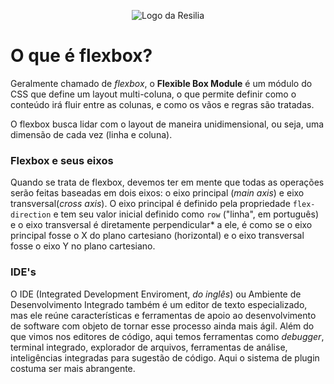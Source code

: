 <!-- VARIAVEIS -->
<!-- FIM DAS VARIAVEIS -->

<p align="center">
    <img src="./assets/images/resilia_logo.png" alt="Logo da Resilia">
</p>

# O que é flexbox?
Geralmente chamado de *flexbox*, o **Flexible Box Module** é um módulo do CSS que define um layout multi-coluna, o que permite definir como o conteúdo irá fluir entre as colunas, e como os vãos e regras são tratadas.

O flexbox busca lidar com o layout de maneira unidimensional, ou seja, uma dimensão de cada vez (linha e coluna).

### Flexbox e seus eixos
Quando se trata de flexbox, devemos ter em mente que todas as operações serão feitas baseadas em dois eixos: o eixo principal (*main axis*) e eixo transversal(*cross axis*). O eixo principal é definido pela propriedade `flex-direction` e tem seu valor inicial definido como `row` ("linha", em português) e o eixo transversal é diretamente perpendicular* a ele, é como se o eixo principal fosse o X do plano cartesiano (horizontal) e o eixo transversal fosse o eixo Y no plano cartesiano.

### IDE's
O IDE (Integrated Development Enviroment, _do inglês_) ou Ambiente de Desenvolvimento Integrado também é um editor de texto especializado, mas ele reúne características e ferramentas de apoio ao desenvolvimento de software com objeto de tornar esse processo ainda mais ágil. Além do que vimos nos editores de código, aqui temos ferramentas como _debugger_, terminal integrado, explorador de arquivos, ferramentas de análise, inteligências integradas para sugestão de código. Aqui o sistema de plugin costuma ser mais abrangente.